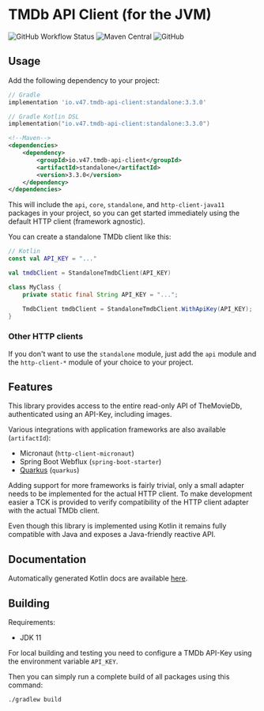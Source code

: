 # TMDb API Client (for the JVM)

![GitHub Workflow Status](https://img.shields.io/github/actions/workflow/status/v47-io/tmdb-api-client/build.yml?branch=main)
![Maven Central](https://img.shields.io/maven-central/v/io.v47.tmdb-api-client/api)
![GitHub](https://img.shields.io/github/license/v47-io/tmdb-api-client)

## Usage

Add the following dependency to your project:

```groovy
// Gradle
implementation 'io.v47.tmdb-api-client:standalone:3.3.0'
```

```kotlin
// Gradle Kotlin DSL
implementation("io.v47.tmdb-api-client:standalone:3.3.0")
```

```xml
<!--Maven-->
<dependencies>
    <dependency>
        <groupId>io.v47.tmdb-api-client</groupId>
        <artifactId>standalone</artifactId>
        <version>3.3.0</version>
    </dependency>
</dependencies>
```

This will include the `api`, `core`, `standalone`, and `http-client-java11` packages in your
project, so you can get started immediately using the default HTTP client (framework agnostic).

You can create a standalone TMDb client like this:

```kotlin
// Kotlin
const val API_KEY = "..."

val tmdbClient = StandaloneTmdbClient(API_KEY)
```

```java
class MyClass {
    private static final String API_KEY = "...";

    TmdbClient tmdbClient = StandaloneTmdbClient.WithApiKey(API_KEY);
}
```

### Other HTTP clients

If you don't want to use the `standalone` module, just add the `api` module and the `http-client-*`
module of your choice to your project.

## Features

This library provides access to the entire read-only API of TheMovieDb, authenticated
using an API-Key, including images.

Various integrations with application frameworks are also available (`artifactId`):

- Micronaut (`http-client-micronaut`)
- Spring Boot Webflux (`spring-boot-starter`)
- [Quarkus][tmdb-api-client-quarkus] (`quarkus`)

[tmdb-api-client-quarkus]: https://github.com/v47-io/tmdb-api-client-quarkus-ext

Adding support for more frameworks is fairly trivial, only a small adapter needs to be
implemented for the actual HTTP client. To make development easier a TCK is provided to
verify compatibility of the HTTP client adapter with the actual TMDb client.

Even though this library is implemented using Kotlin it remains fully compatible with
Java and exposes a Java-friendly reactive API.

## Documentation

Automatically generated Kotlin docs are available [here](https://v47-io.github.io/tmdb-api-client/).

## Building

Requirements:

- JDK 11

For local building and testing you need to configure a TMDb API-Key using
the environment variable `API_KEY`.

Then you can simply run a complete build of all packages using this command:

```shell
./gradlew build
```
